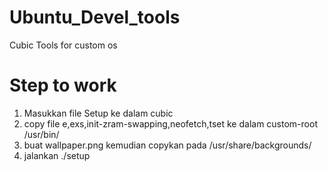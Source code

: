 # Ubuntu_Devel_tools
Cubic Tools for custom os

# Step to work 
1. Masukkan file Setup ke dalam cubic
2. copy file e,exs,init-zram-swapping,neofetch,tset ke dalam custom-root /usr/bin/
3. buat wallpaper.png kemudian copykan pada /usr/share/backgrounds/
4. jalankan ./setup

